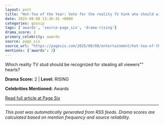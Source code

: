 ```yaml
---
layout: post
title: "Hot-Tea of the Year: Vote for the reality TV hunk who should win in Virtual Reali-Tea’s ‘VRT’ Awards""
date: 2025-08-08 13:36:41 +0000
categories: gossip
tags: ['awards', 'source-page_six', 'drama-rising']
drama_score: 2
primary_celebrity: awards
source: page_six
source_url: "https://pagesix.com/2025/08/08/entertainment/hot-tea-of-the-year-nominees-in-the-virtual-reali-tea-vrt-awards-2025/""
mentions: {'awards': 2}
---
```


Which reality TV stud should be recognized for stealing all viewers"" hearts?

**Drama Score:** 2 | **Level:** RISING

**Celebrities Mentioned:** Awards

[Read full article at Page Six](https://pagesix.com/2025/08/08/entertainment/hot-tea-of-the-year-nominees-in-the-virtual-reali-tea-vrt-awards-2025/)

---
*This post was automatically generated from RSS feeds. Drama scores are calculated based on mention frequency and source reliability.*
